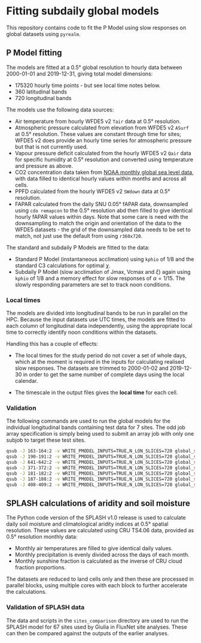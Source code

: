 # Fitting subdaily global models

This repository contains code to fit the P Model using slow responses on global datasets
using `pyrealm`.

## P Model fitting

The models are fitted at a 0.5° global resolution to hourly data between 2000-01-01 and
2019-12-31, giving total model dimensions:

* 175320 hourly time points - but see local time notes below.
* 360 latitudinal bands
* 720 longitudinal bands

The models use the following data sources:

* Air temperature from hourly WFDE5 v2 `Tair` data at 0.5° resolution.
* Atmospheric pressure calculated from elevation from WFDE5 v2 `ASurf` at 0.5°
  resolution. These values are constant through time for sites; WFDE5 v2 does provide an
  hourly time series for atmospheric pressure but that is not currently used.
* Vapour pressure deficit calculated from the hourly WFDE5 v2 `Qair` data for specific
  humidity at 0.5° resolution and converted using temperature and pressure as above.
* CO2 concentration data taken from [NOAA monthly global sea level
  data](https://gml.noaa.gov/ccgg/trends/gl_data.html), with data filled to identical
  hourly values within months and across all cells.
* PPFD calculated from the hourly WFDE5 v2 `SWdown` data at 0.5° resolution.
* FAPAR calculated from the daily SNU 0.05° fAPAR data, downsampled using `cdo remapcon`
  to the 0.5° resolution abd then filled to give identical hourly fAPAR values within
  days. Note that some care is need with the downsampling to match the origin and
  orientation of the data to the WFDE5 datasets - the grid of the downsampled data needs
  to be set to match, not just use the default from using `r360x720`.

The standard and subdaily P Models are fitted to the data:

* Standard P Model (instantaneous acclimation) using `kphio` of 1/8 and the standard C3
  calculations for optimal $\chi$.
* Subdaily P Model (slow acclimation of Jmax, Vcmax and $\xi$) again using `kphio` of
  1/8 and a memory effect for slow responses of $\alpha = 1/15$. The slowly responding
  parameters are set to track noon conditions.

### Local times

The models are divided into longitudinal bands to be run in parallel on the HPC. Because
the input datasets use UTC times, the models are fitted to each column of longitudinal
data independently, using the appropriate local time to correctly identify noon
conditions within the datasets.

Handling this has a couple of effects:

* The local times for the study period do not cover a set of whole days, which at the
  moment is required in the inputs for calculating realised slow responses. The datasets
  are trimmed to 2000-01-02 and 2019-12-30 in order to get the same number of complete
  days using the local calendar.

* The timescale in the output files gives the **local time** for each cell.

### Validation

The following commands are used to run the global models for the individual longitudinal
bands containing test data for 7 sites. The odd job array specification is simply being
used to submit an array job with only one subjob to target these test sites.

``` sh
qsub -J 163-164:2 -v WRITE_PMODEL_INPUTS=TRUE,N_LON_SLICES=720 global_subdaily_models.pbs.sh
qsub -J 190-191:2 -v WRITE_PMODEL_INPUTS=TRUE,N_LON_SLICES=720 global_subdaily_models.pbs.sh
qsub -J 641-642:2 -v WRITE_PMODEL_INPUTS=TRUE,N_LON_SLICES=720 global_subdaily_models.pbs.sh
qsub -J 371-372:2 -v WRITE_PMODEL_INPUTS=TRUE,N_LON_SLICES=720 global_subdaily_models.pbs.sh
qsub -J 181-182:2 -v WRITE_PMODEL_INPUTS=TRUE,N_LON_SLICES=720 global_subdaily_models.pbs.sh
qsub -J 187-188:2 -v WRITE_PMODEL_INPUTS=TRUE,N_LON_SLICES=720 global_subdaily_models.pbs.sh
qsub -J 408-409:2 -v WRITE_PMODEL_INPUTS=TRUE,N_LON_SLICES=720 global_subdaily_models.pbs.sh
```

## SPLASH calculations of aridity and soil moisture

The Python code version of the SPLASH v1.0 release is used to calculate daily soil
moisture and climatological aridity indices at 0.5° spatial resolution. These values are
calculated using CRU TS4.06 data, provided as 0.5° resolution monthly data:

* Monthly air temperatures are filled to give identical daily values.
* Monthly precipitation is evenly divided across the days of each month.
* Monthly sunshine fraction is calculated as the inverse of CRU cloud fraction
  proportions.

The datasets are reduced to land cells only and then these are processed in parallel
blocks, using multiple cores with each block to further accelerate the calculations.

### Validation of SPLASH data

The data and scripts in the `sites_comparison` directory are used to run the SPLASH
model for 67 sites used by Giulia in FluxNet site analyses. These can then be compared
against the outputs of the earlier analyses.
